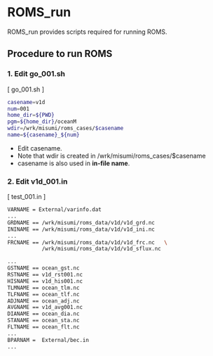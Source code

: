 # ROMS_run

ROMS_run provides scripts required for running ROMS.

## Procedure to run ROMS
### 1. Edit go_001.sh

[ go_001.sh ]
``` sh
casename=v1d
num=001
home_dir=${PWD}
pgm=${home_dir}/oceanM
wdir=/wrk/misumi/roms_cases/$casename
name=${casename}_${num}
```
- Edit casename.
- Note that wdir is created in /wrk/misumi/roms_cases/$casename
- casename is also used in **in-file name**. 

### 2. Edit v1d_001.in

[ test_001.in ]
``` sh
VARNAME = External/varinfo.dat
...
GRDNAME == /wrk/misumi/roms_data/v1d/v1d_grd.nc
ININAME == /wrk/misumi/roms_data/v1d/v1d_ini.nc
...
FRCNAME == /wrk/misumi/roms_data/v1d/v1d_frc.nc   \
           /wrk/misumi/roms_data/v1d/v1d_sflux.nc

...
GSTNAME == ocean_gst.nc
RSTNAME == v1d_rst001.nc
HISNAME == v1d_his001.nc
TLMNAME == ocean_tlm.nc
TLFNAME == ocean_tlf.nc
ADJNAME == ocean_adj.nc
AVGNAME == v1d_avg001.nc
DIANAME == ocean_dia.nc
STANAME == ocean_sta.nc
FLTNAME == ocean_flt.nc
...
BPARNAM =  External/bec.in
...
